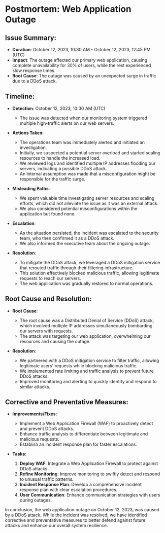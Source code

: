 # Postmortem: Web Application Outage

## Issue Summary:
- **Duration**: October 12, 2023, 10:30 AM - October 12, 2023, 12:45 PM (UTC)
- **Impact**: The outage affected our primary web application, causing complete unavailability for 30% of users, while the rest experienced slow response times.
- **Root Cause**: The outage was caused by an unexpected surge in traffic due to a DDoS attack.

## Timeline:
- **Detection**: October 12, 2023, 10:30 AM (UTC)
  - The issue was detected when our monitoring system triggered multiple high-traffic alerts on our web servers.

- **Actions Taken**:
  - The operations team was immediately alerted and initiated an investigation.
  - Initially, we suspected a potential server overload and started scaling resources to handle the increased load.
  - We reviewed logs and identified multiple IP addresses flooding our servers, indicating a possible DDoS attack.
  - An internal assumption was made that a misconfiguration might be responsible for the traffic surge.

- **Misleading Paths**:
  - We spent valuable time investigating server resources and scaling efforts, which did not alleviate the issue as it was an external attack.
  - We also considered potential misconfigurations within the application but found none.

- **Escalation**:
  - As the situation persisted, the incident was escalated to the security team, who then confirmed it as a DDoS attack.
  - We also informed the executive team about the ongoing outage.

- **Resolution**:
  - To mitigate the DDoS attack, we leveraged a DDoS mitigation service that rerouted traffic through their filtering infrastructure.
  - This solution effectively blocked malicious traffic, allowing legitimate requests to reach our servers.
  - The web application was gradually restored to normal operations.

## Root Cause and Resolution:
- **Root Cause**:
  - The root cause was a Distributed Denial of Service (DDoS) attack, which involved multiple IP addresses simultaneously bombarding our servers with requests.
  - The attack was targeting our web application, overwhelming our resources and causing the outage.

- **Resolution**:
  - We partnered with a DDoS mitigation service to filter traffic, allowing legitimate users' requests while blocking malicious traffic.
  - We implemented rate limiting and traffic analysis to prevent future DDoS attacks.
  - Improved monitoring and alerting to quickly identify and respond to similar attacks.

## Corrective and Preventative Measures:
- **Improvements/Fixes**:
  - Implement a Web Application Firewall (WAF) to proactively detect and prevent DDoS attacks.
  - Enhance traffic analysis to differentiate between legitimate and malicious requests.
  - Establish an incident response plan for faster escalations.
  
- **Tasks**:
  1. **Deploy WAF**: Integrate a Web Application Firewall to protect against DDoS attacks.
  2. **Refine Monitoring**: Improve monitoring to swiftly detect and respond to unusual traffic patterns.
  3. **Incident Response Plan**: Develop a comprehensive incident response plan with clear escalation procedures.
  4. **User Communication**: Enhance communication strategies with users during outages.

In conclusion, the web application outage on October 12, 2023, was caused by a DDoS attack. While the incident was resolved, we have identified corrective and preventative measures to better defend against future attacks and enhance our overall system resilience.
